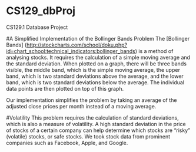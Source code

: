 # CS129_dbProj
CS129.1 Database Project

#A Simplified Implementation of the Bollinger Bands Problem
The [Bollinger Bands] (http://stockcharts.com/school/doku.php?id=chart_school:technical_indicators:bollinger_bands) is a method of analysing stocks. It requires the calculation of a simple moving average and the standard deviation. When plotted on a graph, there will be three bands visible, the middle band, which is the simple moving average, the upper band, which is two standard deviations above the average, and the lower band, which is two standard deviations below the average. The individual data points are then plotted on top of this graph.

Our implementation simplifies the problem by taking an average of the adjusted close prices per month instead of a moving average.

#Volatility
This problem requires the calculation of standard deviations, which is also a measure of volatility. A high standard deviation in the price of stocks of a certain company can help determine which stocks are “risky” (volatile) stocks, or safe stocks. We took stock data from prominent companies such as Facebook, Apple, and Google.
